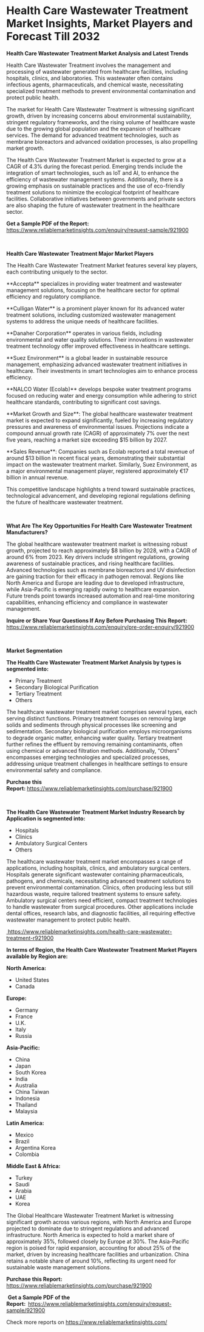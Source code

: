 <p><h1>Health Care Wastewater Treatment Market Insights, Market Players and Forecast Till 2032</h1></p><p><strong>Health Care Wastewater Treatment Market Analysis and Latest Trends</strong></p>
<p><p>Health Care Wastewater Treatment involves the management and processing of wastewater generated from healthcare facilities, including hospitals, clinics, and laboratories. This wastewater often contains infectious agents, pharmaceuticals, and chemical waste, necessitating specialized treatment methods to prevent environmental contamination and protect public health. </p><p>The market for Health Care Wastewater Treatment is witnessing significant growth, driven by increasing concerns about environmental sustainability, stringent regulatory frameworks, and the rising volume of healthcare waste due to the growing global population and the expansion of healthcare services. The demand for advanced treatment technologies, such as membrane bioreactors and advanced oxidation processes, is also propelling market growth.</p><p>The Health Care Wastewater Treatment Market is expected to grow at a CAGR of 4.3% during the forecast period. Emerging trends include the integration of smart technologies, such as IoT and AI, to enhance the efficiency of wastewater management systems. Additionally, there is a growing emphasis on sustainable practices and the use of eco-friendly treatment solutions to minimize the ecological footprint of healthcare facilities. Collaborative initiatives between governments and private sectors are also shaping the future of wastewater treatment in the healthcare sector.</p></p>
<p><strong>Get a Sample PDF of the Report:&nbsp;</strong> <a href="https://www.reliablemarketinsights.com/enquiry/request-sample/921900?utm_campaign=2218&utm_medium=2&utm_source=Github&utm_content=ia&utm_term=07032025&utm_id=health-care-wastewater-treatment">https://www.reliablemarketinsights.com/enquiry/request-sample/921900</a></p>
<p>&nbsp;</p>
<p><strong>Health Care Wastewater Treatment Major Market Players</strong></p>
<p><p>The Health Care Wastewater Treatment Market features several key players, each contributing uniquely to the sector. </p><p>**Accepta** specializes in providing water treatment and wastewater management solutions, focusing on the healthcare sector for optimal efficiency and regulatory compliance. </p><p>**Culligan Water** is a prominent player known for its advanced water treatment solutions, including customized wastewater management systems to address the unique needs of healthcare facilities. </p><p>**Danaher Corporation** operates in various fields, including environmental and water quality solutions. Their innovations in wastewater treatment technology offer improved effectiveness in healthcare settings.</p><p>**Suez Environment** is a global leader in sustainable resource management, emphasizing advanced wastewater treatment initiatives in healthcare. Their investments in smart technologies aim to enhance process efficiency.</p><p>**NALCO Water (Ecolab)** develops bespoke water treatment programs focused on reducing water and energy consumption while adhering to strict healthcare standards, contributing to significant cost savings.</p><p>**Market Growth and Size**: The global healthcare wastewater treatment market is expected to expand significantly, fueled by increasing regulatory pressures and awareness of environmental issues. Projections indicate a compound annual growth rate (CAGR) of approximately 7% over the next five years, reaching a market size exceeding $15 billion by 2027.</p><p>**Sales Revenue**: Companies such as Ecolab reported a total revenue of around $13 billion in recent fiscal years, demonstrating their substantial impact on the wastewater treatment market. Similarly, Suez Environment, as a major environmental management player, registered approximately €17 billion in annual revenue.</p><p>This competitive landscape highlights a trend toward sustainable practices, technological advancement, and developing regional regulations defining the future of healthcare wastewater treatment.</p></p>
<p>&nbsp;</p>
<p><strong>What Are The Key Opportunities For Health Care Wastewater Treatment Manufacturers?</strong></p>
<p><p>The global healthcare wastewater treatment market is witnessing robust growth, projected to reach approximately $8 billion by 2028, with a CAGR of around 6% from 2023. Key drivers include stringent regulations, growing awareness of sustainable practices, and rising healthcare facilities. Advanced technologies such as membrane bioreactors and UV disinfection are gaining traction for their efficacy in pathogen removal. Regions like North America and Europe are leading due to developed infrastructure, while Asia-Pacific is emerging rapidly owing to healthcare expansion. Future trends point towards increased automation and real-time monitoring capabilities, enhancing efficiency and compliance in wastewater management.</p></p>
<p><strong>Inquire or Share Your Questions If Any Before Purchasing This Report:</strong> <a href="https://www.reliablemarketinsights.com/enquiry/pre-order-enquiry/921900?utm_campaign=2218&utm_medium=2&utm_source=Github&utm_content=ia&utm_term=07032025&utm_id=health-care-wastewater-treatment">https://www.reliablemarketinsights.com/enquiry/pre-order-enquiry/921900</a></p>
<p>&nbsp;</p>
<p><strong>Market Segmentation</strong></p>
<p><strong>The Health Care Wastewater Treatment Market Analysis by types is segmented into:</strong></p>
<p><ul><li>Primary Treatment</li><li>Secondary Biological Purification</li><li>Tertiary Treatment</li><li>Others</li></ul></p>
<p><p>The healthcare wastewater treatment market comprises several types, each serving distinct functions. Primary treatment focuses on removing large solids and sediments through physical processes like screening and sedimentation. Secondary biological purification employs microorganisms to degrade organic matter, enhancing water quality. Tertiary treatment further refines the effluent by removing remaining contaminants, often using chemical or advanced filtration methods. Additionally, "Others" encompasses emerging technologies and specialized processes, addressing unique treatment challenges in healthcare settings to ensure environmental safety and compliance.</p></p>
<p><strong>Purchase this Report:&nbsp;</strong><a href="https://www.reliablemarketinsights.com/purchase/921900?utm_campaign=2218&utm_medium=2&utm_source=Github&utm_content=ia&utm_term=07032025&utm_id=health-care-wastewater-treatment">https://www.reliablemarketinsights.com/purchase/921900</a></p>
<p>&nbsp;</p>
<p><strong>The Health Care Wastewater Treatment Market Industry Research by Application is segmented into:</strong></p>
<p><ul><li>Hospitals</li><li>Clinics</li><li>Ambulatory Surgical Centers</li><li>Others</li></ul></p>
<p><p>The healthcare wastewater treatment market encompasses a range of applications, including hospitals, clinics, and ambulatory surgical centers. Hospitals generate significant wastewater containing pharmaceuticals, pathogens, and chemicals, necessitating advanced treatment solutions to prevent environmental contamination. Clinics, often producing less but still hazardous waste, require tailored treatment systems to ensure safety. Ambulatory surgical centers need efficient, compact treatment technologies to handle wastewater from surgical procedures. Other applications include dental offices, research labs, and diagnostic facilities, all requiring effective wastewater management to protect public health.</p></p>
<p><a href="https://www.reliablemarketinsights.com/health-care-wastewater-treatment-r921900?utm_campaign=2218&utm_medium=2&utm_source=Github&utm_content=ia&utm_term=07032025&utm_id=health-care-wastewater-treatment">&nbsp;https://www.reliablemarketinsights.com/health-care-wastewater-treatment-r921900</a></p>
<p><strong>In terms of Region, the Health Care Wastewater Treatment Market Players available by Region are:</strong></p>
<p>
    <p> <strong> North America: </strong>
        <ul>
            <li>United States</li>
            <li>Canada</li>
        </ul>
        </p> 
    <p> <strong> Europe: </strong>
        <ul>
            <li>Germany</li>
            <li>France</li>
            <li>U.K.</li>
            <li>Italy</li>
            <li>Russia</li>
        </ul>
        </p> 
    <p> <strong> Asia-Pacific: </strong>
        <ul>
            <li>China</li>
            <li>Japan</li>
            <li>South Korea</li>
            <li>India</li>
            <li>Australia</li>
            <li>China Taiwan</li>
            <li>Indonesia</li>
            <li>Thailand</li>
            <li>Malaysia</li>
        </ul>
        </p> 
    <p> <strong> Latin America: </strong>
        <ul>
            <li>Mexico</li>
            <li>Brazil</li>
            <li>Argentina Korea</li>
            <li>Colombia</li>
        </ul>
        </p> 
    <p> <strong> Middle East & Africa: </strong>
        <ul>
            <li>Turkey</li>
            <li>Saudi</li>
            <li>Arabia</li>
            <li>UAE</li>
            <li>Korea</li>
        </ul>
    </p>
    </p>
<p><p>The Global Healthcare Wastewater Treatment Market is witnessing significant growth across various regions, with North America and Europe projected to dominate due to stringent regulations and advanced infrastructure. North America is expected to hold a market share of approximately 35%, followed closely by Europe at 30%. The Asia-Pacific region is poised for rapid expansion, accounting for about 25% of the market, driven by increasing healthcare facilities and urbanization. China retains a notable share of around 10%, reflecting its urgent need for sustainable waste management solutions.</p></p>
<p><strong>Purchase this Report: </strong><a href="https://www.reliablemarketinsights.com/purchase/921900?utm_campaign=2218&utm_medium=2&utm_source=Github&utm_content=ia&utm_term=07032025&utm_id=health-care-wastewater-treatment">https://www.reliablemarketinsights.com/purchase/921900</a></p>
<p>&nbsp;<strong>Get a Sample PDF of the Report:&nbsp;&nbsp;</strong><a href="https://www.reliablemarketinsights.com/enquiry/request-sample/921900?utm_campaign=2218&utm_medium=2&utm_source=Github&utm_content=ia&utm_term=07032025&utm_id=health-care-wastewater-treatment">https://www.reliablemarketinsights.com/enquiry/request-sample/921900</a></p>
<p><strong></strong></p>
<p>Check more reports on <a href="https://www.reliablemarketinsights.com/?utm_campaign=2218&utm_medium=2&utm_source=Github&utm_content=ia&utm_term=07032025&utm_id=health-care-wastewater-treatment">https://www.reliablemarketinsights.com/</a></p>